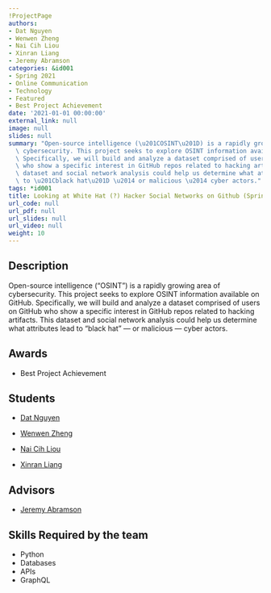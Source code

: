 ```yaml
---
!ProjectPage
authors:
- Dat Nguyen
- Wenwen Zheng
- Nai Cih Liou
- Xinran Liang
- Jeremy Abramson
categories: &id001
- Spring 2021
- Online Communication
- Technology
- Featured
- Best Project Achievement
date: '2021-01-01 00:00:00'
external_link: null
image: null
slides: null
summary: "Open-source intelligence (\u201COSINT\u201D) is a rapidly growing area of\
  \ cybersecurity. This project seeks to explore OSINT information available on GitHub.\
  \ Specifically, we will build and analyze a dataset comprised of users on GitHub\
  \ who show a specific interest in GitHub repos related to hacking artifacts. This\
  \ dataset and social network analysis could help us determine what attributes lead\
  \ to \u201Cblack hat\u201D \u2014 or malicious \u2014 cyber actors."
tags: *id001
title: Looking at White Hat (?) Hacker Social Networks on Github (Spring - 2021)
url_code: null
url_pdf: null
url_slides: null
url_video: null
weight: 10
---
```

## Description

Open-source intelligence (“OSINT”) is a rapidly growing area of cybersecurity. This project seeks to explore OSINT information available on GitHub. Specifically, we will build and analyze a dataset comprised of users on GitHub who show a specific interest in GitHub repos related to hacking artifacts. This dataset and social network analysis could help us determine what attributes lead to “black hat” — or malicious — cyber actors.



## Awards
* Best Project Achievement





## Students

* [Dat Nguyen](../../../author/dat-nguyen)

* [Wenwen Zheng](../../../author/wenwen-zheng)

* [Nai Cih Liou](../../../author/nai-cih-liou)

* [Xinran Liang](../../../author/xinran-liang)

## Advisors

* [Jeremy Abramson](../../../author/jeremy-abramson)

## Skills Required by the team


* Python
* Databases
* APIs
* GraphQL